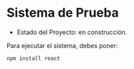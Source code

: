<h1> Sistema de Prueba </h1>

- Estado del Proyecto: en construcción.

Para ejecutar el sistema, debes poner:

```npm install react```

